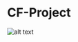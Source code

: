 # CF-Project

![alt text](https://user-images.githubusercontent.com/16076960/49336939-33577480-f631-11e8-8672-491e45ac88c4.png)
